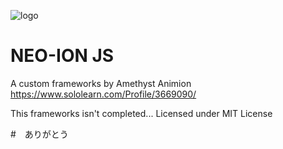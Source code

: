 ![logo](https://rawgit.com/AmethystAnimion/neo-ion/master/neoion_1.png)
# NEO-ION JS
A custom frameworks by Amethyst Animion
https://www.sololearn.com/Profile/3669090/

This frameworks isn't completed...
Licensed under MIT License


#　ありがとう
